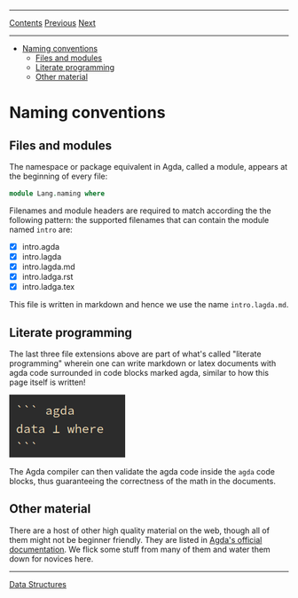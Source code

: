 ****
[Contents](contents.html)
[Previous](Lang.setup.html)
[Next](Lang.dataStructures.html)

<!-- START doctoc generated TOC please keep comment here to allow auto update -->
<!-- DON'T EDIT THIS SECTION, INSTEAD RE-RUN doctoc TO UPDATE -->
****

- [Naming conventions](#naming-conventions)
  - [Files and modules](#files-and-modules)
  - [Literate programming](#literate-programming)
  - [Other material](#other-material)

<!-- END doctoc generated TOC please keep comment here to allow auto update -->


# Naming conventions

## Files and modules

The namespace or package equivalent in Agda, called a module, appears at the beginning of every file:

```agda
module Lang.naming where
```

Filenames and module headers are required to match according the the following pattern: the supported filenames that can contain the module named `intro` are:

- [x] intro.agda
- [x] intro.lagda
- [x] intro.lagda.md
- [x] intro.ladga.rst
- [x] intro.ladga.tex

This file is written in markdown and hence we use the name `intro.lagda.md`.

## Literate programming

The last three file extensions above are part of what's called "literate programming" wherein one can write markdown or latex documents with agda code surrounded in code blocks marked agda, similar to how this page itself is written!

![codeblock](../artwork/codeblock.png)

The Agda compiler can then validate the agda code inside the `agda` code blocks, thus guaranteeing the correctness of the math in the documents.

## Other material

There are a host of other high quality material on the web, though all of them might not be beginner friendly. They are listed in [Agda's official documentation](https://my-agda.readthedocs.io/en/latest/getting-started/tutorial-list.html). We flick some stuff from many of them and water them down for novices here.

****
[Data Structures](./Lang.dataStructures.html)
